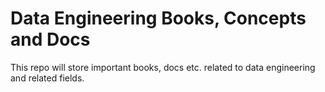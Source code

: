 # Data Engineering Books, Concepts and Docs

This repo will store important books, docs etc. related to data engineering and related fields.
